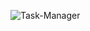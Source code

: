 ![Task-Manager](https://github.com/Koushik-24/Task-Manager/assets/60127275/655d72a1-5377-420f-9eea-ea0be683c915)
